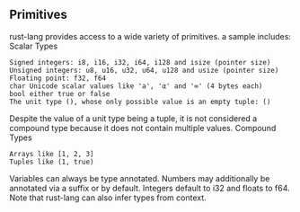 ## Primitives

rust-lang provides access to a wide variety of primitives. a sample includes:
Scalar Types

    Signed integers: i8, i16, i32, i64, i128 and isize (pointer size)
    Unsigned integers: u8, u16, u32, u64, u128 and usize (pointer size)
    Floating point: f32, f64
    char Unicode scalar values like 'a', 'α' and '∞' (4 bytes each)
    bool either true or false
    The unit type (), whose only possible value is an empty tuple: ()

Despite the value of a unit type being a tuple, it is not considered a compound type because it does not contain
multiple values.
Compound Types

    Arrays like [1, 2, 3]
    Tuples like (1, true)

Variables can always be type annotated. Numbers may additionally be annotated via a suffix or by default. Integers
default to i32 and floats to f64. Note that rust-lang can also infer types from context.